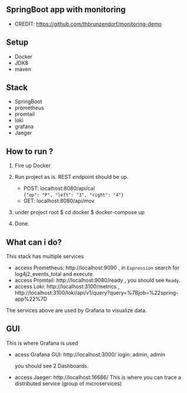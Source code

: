 ## SpringBoot app with monitoring
- CREDIT: https://github.com/thbrunzendorf/monitoring-demo
## Setup
- Docker
- JDK8
- maven

## Stack
- SpringBoot
- prometheus
- promtail
- loki
- grafana
- Jaeger

## How to run ?

1. Fire up Docker

2. Run project as is. REST endpoint should be up.
    - POST: localhost:8080/api/cal  
    `{"op": "P", "left": "3", "right": "4"}`
    - GET:  localhost:8080/api/mov

3. under project root
    $ cd docker
    $ docker-compose up

4. Done.

## What can i do?
This stack has multiple services

- access Prometheus: http://localhost:9090 , in `Expression` search for log4j2_events_total and execute
- access Promtail: http://localhost:9080/ready , you should see `Ready`.
- access Loki: http://localhost:3100/metrics , http://localhost:3100/loki/api/v1/query?query=%7Bjob=%22spring-app%22%7D

The services above are used by Grafana to visualize data.

## GUI
This is where Grafana is used

- acess Grafana GUI: http://localhost:3000/
    login: admin, admin

    you should see 2 Dashboards.


- access Jaeger: http://localhost:16686/
    This is where you can trace a distributed service (group of microservices)